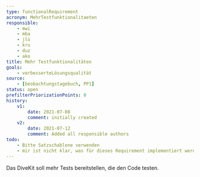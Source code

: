 ```yaml
---
type: functionalRequirement
acronym: MehrTestfunktionalitaeten
responsible:
    - mwi
    - mba
    - jlü
    - kru
    - duz
    - ako
title: Mehr Testfunktionalitäten
goals:
    - verbesserteLösungsqualität
source:
    - [beobachtungstagebuch, PP1]
status: open
prefilterPriorizationPoints: 0
history:
    v1:
        date: 2021-07-08
        comment: initially created
    v2:
        date: 2021-07-12
        comment: Added all responsible authors
todo:
    - Bitte Satzschablone verwenden
    - mir ist nicht klar, was für dieses Requirement implementiert werden muss
---
```


Das DiveKit soll mehr Tests bereitstellen, die den Code testen.